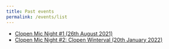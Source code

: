 ```yaml
---
title: Past events
permalink: /events/list
---
```


- [Clopen Mic Night #1 (26th August 2021)](2021-08-26.md)
- [Clopen Mic Night #2: Clopen Winterval (20th January 2022)](2022-01-20.md)
